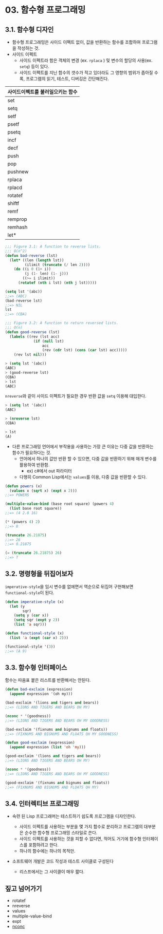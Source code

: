 # 03. 함수형 프로그래밍

## 3.1. 함수형 디자인

- 함수형 프로그래밍은 사이드 이펙트 없이, 값을 반환하는 함수를 조합하여 프로그램을 작성하는 것.
- 사이드 이펙트
  - 사이드 이펙트라 함은 객체의 변경 (ex. `rplaca` ) 및 변수의 할당의 사용(ex. `setq`) 등이 있다.
  - 사이드 이펙트를 지닌 함수의 갯수가 적고 있더라도 그 영향의 범위가 좁아질 수록, 프로그램의 읽기, 테스트, 디버깅은 간단해진다.

| 사이드이펙트를 불러일으키는 함수 |
| -------------------------------- |
| set                              |
| setq                             |
| setf                             |
| psetf                            |
| psetq                            |
| incf                             |
| decf                             |
| push                             |
| pop                              |
| pushnew                          |
| rplaca                           |
| rplacd                           |
| rotatef                          |
| shiftf                           |
| remf                             |
| remprop                          |
| remhash                          |
| let*                             |


``` lisp
;;; Figure 3.1: A function to reverse lists.
;;; O(n^2)
(defun bad-reverse (lst)
  (let* ((len (length lst))
         (ilimit (truncate (/ len 2))))
    (do ((i 0 (1+ i))
         (j (1- len) (1- j)))
        ((>= i ilimit))
      (rotatef (nth i lst) (nth j lst)))))

(setq lst '(abc))
;;=> (ABC)
(bad-reverse lst)
;;=> NIL
lst
;;=> (CBA)
```


``` lisp
;;; Figure 3.2: A function to return reversed lists.
;;; O(n)
(defun good-reverse (lst)
  (labels ((rev (lst acc)
             (if (null lst)
                 acc
                 (rev (cdr lst) (cons (car lst) acc)))))
    (rev lst nil)))

> (setq lst '(abc))
(ABC)
> (good-reverse lst)
(CBA)
> lst
(ABC)
```

`nreverse`와 같이 사이드 이펙트가 필요한 경우 반환 값을 `setq` 이용해 대입한다.

``` lisp
> (setq lst '(abc))
(ABC)

> (nreverse lst)
(CBA)

> lst
(A)
```

- 다른 프로그래밍 언어에서 부작용을 사용하는 가장 큰 이유는 다중 값을 반환하는 함수가 필요하다는 것.
  - 언어에서 하나의 값만 반환 할 수 있으면, 다중 값을 반환하기 위해 매개 변수를 활용하여 반환함.
    - ex) c#에서 out 파라미터
  - 다행히 Common Lisp에서는 `values`를 이용, 다중 값을 반환할 수 있다.

``` lisp
(defun powers (x)
  (values x (sqrt x) (expt x 2)))
;;=> POWERS

(multiple-value-bind (base root square) (powers 4)
  (list base root square))
;;=> (4 2.0 16)

(* (powers 4) 2)
;;=> 8
```

``` lisp
(truncate 26.21875)
;;=> 26
;;=> 0.21875

(= (truncate 26.21875) 26)
;;=> T
```

## 3.2. 명령형을 뒤집어보자

`imperative-style`을 임시 변수를 없에면서 역순으로 뒤집어 구현해보면 `functional-style`이 된다.

``` lisp
(defun imperative-style (x)
  (let (y
        sqr)
    (setq y (car x))
    (setq sqr (expt y 2))
    (list 'a sqr)))

(defun functional-style (x)
  (list 'a (expt (car x) 2)))

(functional-style '(3))
;;=> (A 9)
```

## 3.3. 함수형 인터페이스

함수는 따옴표 붙은 리스트를 반환해서는 안된다.

``` lisp
(defun bad-exclaim (expression)
  (append expression '(oh my)))

(bad-exclaim '(lions and tigers and bears))
;;=> (LIONS AND TIGERS AND BEARS OH MY)

(nconc * '(goodness))
;;=> (LIONS AND TIGERS AND BEARS OH MY GOODNESS)

(bad-exclaim '(fixnums and bignums and floats))
;;=> (FIXNUMS AND BIGNUMS AND FLOATS OH MY GOODNESS)
```

``` lisp
(defun good-exclaim (expression)
  (append expression (list 'oh 'my)))

(good-exclaim '(lions and tigers and bears))
;;=> (LIONS AND TIGERS AND BEARS OH MY)

(nconc * '(goodness))
;;=> (LIONS AND TIGERS AND BEARS OH MY GOODNESS)

(good-exclaim '(fixnums and bignums and floats))
;;=> (FIXNUMS AND BIGNUMS AND FLOATS OH MY)
```

## 3.4. 인터렉티브 프로그래밍

- 숙련 된 Lisp 프로그래머는 테스트하기 쉽도록 프로그램을 디자인한다.
  - 사이드 이펙트를 사용하는 부분을 몇 가지 함수로 분리하고 프로그램의 대부분은 순수한 함수형 프로그래밍 스타일로 쓴다.
  - 사이드 이펙트를 사용하는 것을 피할 수 없다면, 적어도 거기에 함수형 인터페이스를 포함하려고 한다.
  - 하나의 함수에는 하나의 목적만.

- 소프트웨어 개발은 ​​코드 작성과 테스트 사이클로 구성된다
  - 리스프에서는 그 사이클이 매우 짧다.

## 짚고 넘어가기

- rotatef
- nreverse
- values
- multiple-value-bind
- expt
- [nconc](http://www.lispworks.com/documentation/HyperSpec/Body/f_nconc.htm)